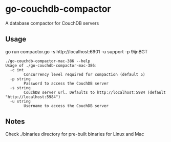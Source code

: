 # go-couchdb-compactor
A database compactor for CouchDB servers

## Usage
go run compactor.go -s http://localhost:6901 -u support -p 9ijnBGT

```
./go-couchdb-compactor-mac-386 --help
Usage of ./go-couchdb-compactor-mac-386:
  -c int
    	Concurrency level required for compaction (default 5)
  -p string
    	Password to access the CouchDB server
  -s string
    	CouchDB server url. Defaults to http://localhost:5984 (default "http://localhost:5984")
  -u string
    	Username to access the CouchDB server
```

## Notes
Check ./binaries directory for pre-built binaries for Linux and Mac
